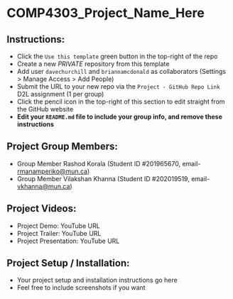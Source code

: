 # COMP4303_Project_Name_Here

## Instructions:

* Click the `Use this template` green button in the top-right of the repo
* Create a new *PRIVATE* repository from this template
* Add user `davechurchill` and `briannamcdonald` as collaborators (Settings > Manage Access > Add People)
* Submit the URL to your new repo via the `Project - GitHub Repo Link` D2L assignment (1 per group)
* Click the pencil icon in the top-right of this section to edit straight from the GitHub website
* **Edit your `README.md` file to include your group info, and remove these instructions**

## Project Group Members:

* Group Member Rashod Korala (Student ID #201965670, email- rmanamperiko@mun.ca)
* Group Member Vilakshan Khanna (Student ID #202019519, email- vkhanna@mun.ca)

## Project Videos:

* Project Demo: YouTube URL
* Project Trailer: YouTube URL
* Project  Presentation: YouTube URL

## Project Setup / Installation:

* Your project setup and installation instructions go here
* Feel free to include screenshots if you want

